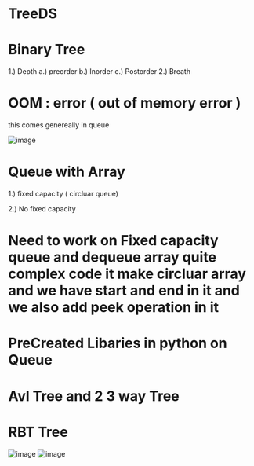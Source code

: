 # TreeDS
# Binary Tree
1.) Depth
  a.) preorder
  b.) Inorder
  c.) Postorder
2.) Breath


# OOM : error ( out of memory error )
this comes genereally in queue 

![image](https://user-images.githubusercontent.com/74093567/215320143-303c89b9-2766-441f-b6a5-79544fbc3f7f.png)

# Queue with Array 
1.) fixed capacity ( circluar queue)


2.) No fixed capacity


# Need to work on Fixed capacity queue and dequeue array quite complex code it make circluar array and we have start and end in it and we also add peek operation in it
# PreCreated Libaries in python on Queue


# Avl Tree and 2 3 way Tree


# RBT Tree
![image](https://user-images.githubusercontent.com/74093567/220585354-bb3107d1-6559-4adb-8f5b-3dfe209a9872.png)
![image](https://user-images.githubusercontent.com/74093567/220597610-2dced538-5c64-4741-8e2c-234e0c463c04.png)


